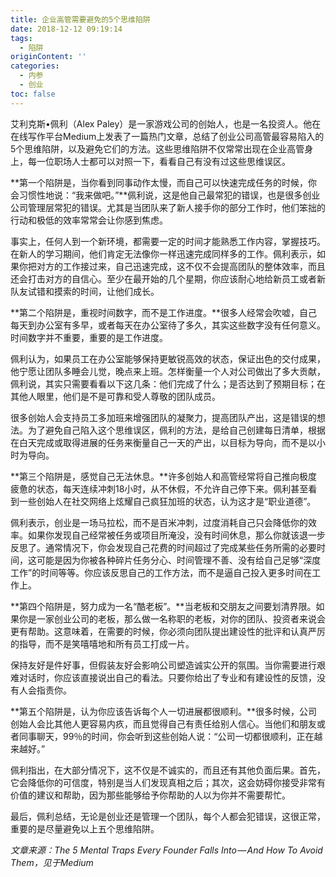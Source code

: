 ```yaml
---
title: 企业高管需要避免的5个思维陷阱
date: 2018-12-12 09:19:14
tags:
  - 陷阱
originContent: ''
categories:
  - 内参
  - 创业
toc: false
---
```

艾利克斯•佩利（Alex Paley）是一家游戏公司的创始人，也是一名投资人。他在在线写作平台Medium上发表了一篇热门文章，总结了创业公司高管最容易陷入的5个思维陷阱，以及避免它们的方法。这些思维陷阱不仅常常出现在企业高管身上，每一位职场人士都可以对照一下，看看自己有没有过这些思维误区。

**第一个陷阱是，当你看到同事动作太慢，而自己可以快速完成任务的时候，你会习惯性地说：“我来做吧。”**佩利说，这是他自己最常犯的错误，也是很多创业公司管理层常犯的错误。尤其是当团队来了新人接手你的部分工作时，他们笨拙的行动和极低的效率常常会让你感到焦虑。

事实上，任何人到一个新环境，都需要一定的时间才能熟悉工作内容，掌握技巧。在新人的学习期间，他们肯定无法像你一样迅速完成同样多的工作。佩利表示，如果你把对方的工作接过来，自己迅速完成，这不仅不会提高团队的整体效率，而且还会打击对方的自信心。至少在最开始的几个星期，你应该耐心地给新员工或者新队友试错和摸索的时间，让他们成长。

**第二个陷阱是，重视时间数字，而不是工作进度。**很多人经常会吹嘘，自己每天到办公室有多早，或者每天在办公室待了多久，其实这些数字没有任何意义。时间数字并不重要，重要的是工作进度。

佩利认为，如果员工在办公室能够保持更敏锐高效的状态，保证出色的交付成果，他宁愿让团队多睡会儿觉，晚点来上班。怎样衡量一个人对公司做出了多大贡献，佩利说，其实只需要看看以下这几条：他们完成了什么；是否达到了预期目标；在其他人眼里，他们是不是可靠和受人尊敬的团队成员。

很多创始人会支持员工多加班来增强团队的凝聚力，提高团队产出，这是错误的想法。为了避免自己陷入这个思维误区，佩利的方法，是给自己创建每日清单，根据在白天完成或取得进展的任务来衡量自己一天的产出，以目标为导向，而不是以小时为导向。

**第三个陷阱是，感觉自己无法休息。**许多创始人和高管经常将自己推向极度疲惫的状态，每天连续冲刺18小时，从不休假，不允许自己停下来。佩利甚至看到一些创始人在社交网络上炫耀自己疯狂加班的状态，认为这才是“职业道德”。

佩利表示，创业是一场马拉松，而不是百米冲刺，过度消耗自己只会降低你的效率。如果你发现自己经常被任务或项目所淹没，没有时间休息，那么你就该退一步反思了。通常情况下，你会发现自己花费的时间超过了完成某些任务所需的必要时间，这可能是因为你被各种碎片任务分心、时间管理不善、没有给自己足够“深度工作”的时间等等。你应该反思自己的工作方法，而不是逼自己投入更多时间在工作上。

**第四个陷阱是，努力成为一名“酷老板”。**当老板和交朋友之间要划清界限。如果你是一家创业公司的老板，那么做一名称职的老板，对你的团队、投资者来说会更有帮助。这意味着，在需要的时候，你必须向团队提出建设性的批评和认真严厉的指导，而不是笑嘻嘻地和所有员工打成一片。

保持友好是件好事，但假装友好会影响公司塑造诚实公开的氛围。当你需要进行艰难对话时，你应该直接说出自己的看法。只要你给出了专业和有建设性的反馈，没有人会指责你。

**第五个陷阱是，认为你应该告诉每个人一切进展都很顺利。**很多时候，公司创始人会比其他人更容易内疚，而且觉得自己有责任给别人信心。当他们和朋友或者同事聊天，99％的时间，你会听到这些创始人说：“公司一切都很顺利，正在越来越好。”

佩利指出，在大部分情况下，这不仅是不诚实的，而且还有其他负面后果。首先，它会降低你的可信度，特别是当人们发现真相之后；其次，这会妨碍你接受非常有价值的建议和帮助，因为那些能够给予你帮助的人以为你并不需要帮忙。

最后，佩利总结，无论是创业还是管理一个团队，每个人都会犯错误，这很正常，重要的是尽量避免以上五个思维陷阱。

*文章来源：The 5 Mental Traps Every Founder Falls Into — And How To Avoid Them，见于Medium*